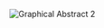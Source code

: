 
![Graphical Abstract 2](https://user-images.githubusercontent.com/55615788/136470685-23a58104-a90e-46a1-b5bf-4847e52e23b4.jpg)
